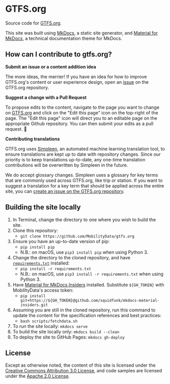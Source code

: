 # GTFS.org

Source code for [GTFS.org](https://gtfs.org/).

This site was built using [MkDocs](https://www.mkdocs.org/), a static site generator, and [Material for MkDocs](https://squidfunk.github.io/mkdocs-material/), a technical documentation theme for MkDocs.

## How can I contribute to gtfs.org?

**Submit an issue or a content addition idea**

The more ideas, the merrier! If you have an idea for how to improve GTFS.org's content or user experience design, open an [issue](https://github.com/MobilityData/gtfs.org/issues/new) on the GTFS.org repository.

**Suggest a change with a Pull Request**

To propose edits to the content, navigate to the page you want to change on [GTFS.org](https://gtfs.org/) and click on the "Edit this page" icon on the top-right of the page. The "Edit this page" icon will direct you to an editable page on the appropriate Github repository. You can then submit your edits as a pull request. 📝

**Contributing translations**

GTFS.org uses [Simpleen](https://simpleen.io/), an automated machine learning translation tool, to ensure translations are kept up to date with repository changes. Since our priority is to keep translations up-to-date, any one-time translation contributions will be overwritten by Simpleen in the future. 

We do accept glossary changes. Simpleen uses a glossary for key terms that are commonly used across GTFS.org, like trip or station. If you want to suggest a translation for a key term that should be applied across the entire site, you can [create an issue on the GTFS.org repository](https://github.com/MobilityData/gtfs.org/issues/new/choose).

## Building the site locally

1. In Terminal, change the directory to one where you wish to build the site.
2. Clone this repository:
   - `git clone https://github.com/MobilityData/gtfs.org`
3. Ensure you have an up-to-date version of pip:
   - `pip install pip`
   - N.B.: on macOS, use `pip3 install pip` when using Python 3.
4. Change the directory to the cloned repository, and have [`requirements.txt`](requirements.txt) installed:
   - `pip install -r requirements.txt`
   - N.B.: on macOS, use `pip3 install -r requirements.txt` when using Python 3.
5. Have [Material for MkDocs Insiders](https://squidfunk.github.io/mkdocs-material/insiders/`) installed. Substitute `${GH_TOKEN}` with MobilityData's access token:
   - `pip install git+https://${GH_TOKEN}@github.com/squidfunk/mkdocs-material-insiders.git`
6. Assuming you are still in the cloned repository, run this command to update the content for the specification references and best practices:
   - `bash scripts/fetchdata.sh`
7. To run the site locally: `mkdocs serve`
8. To build the site locally only: `mkdocs build --clean`
9. To deploy the site to GitHub Pages: `mkdocs gh-deploy`

## License

Except as otherwise noted, the content of this site is licensed under the [Creative Commons Attribution 3.0 License](https://creativecommons.org/licenses/by/3.0/), and code samples are licensed under the [Apache 2.0 License](https://www.apache.org/licenses/LICENSE-2.0).
